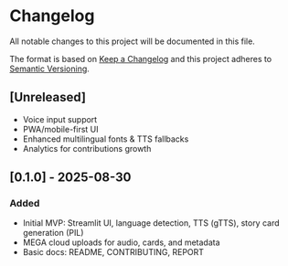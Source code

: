 # Changelog
All notable changes to this project will be documented in this file.

The format is based on [Keep a Changelog](https://keepachangelog.com/en/1.0.0/) and this project adheres to [Semantic Versioning](https://semver.org/spec/v2.0.0.html).

## [Unreleased]
- Voice input support
- PWA/mobile-first UI
- Enhanced multilingual fonts & TTS fallbacks
- Analytics for contributions growth

## [0.1.0] - 2025-08-30
### Added
- Initial MVP: Streamlit UI, language detection, TTS (gTTS), story card generation (PIL)
- MEGA cloud uploads for audio, cards, and metadata
- Basic docs: README, CONTRIBUTING, REPORT
